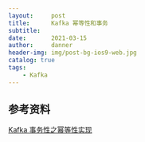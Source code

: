 ```yaml
---
layout:     post
title:      Kafka 幂等性和事务
subtitle:   
date:       2021-03-15
author:     danner
header-img: img/post-bg-ios9-web.jpg
catalog: true
tags:
    - Kafka
---
```










## 参考资料

[Kafka 事务性之幂等性实现](http://matt33.com/2018/10/24/kafka-idempotent/)